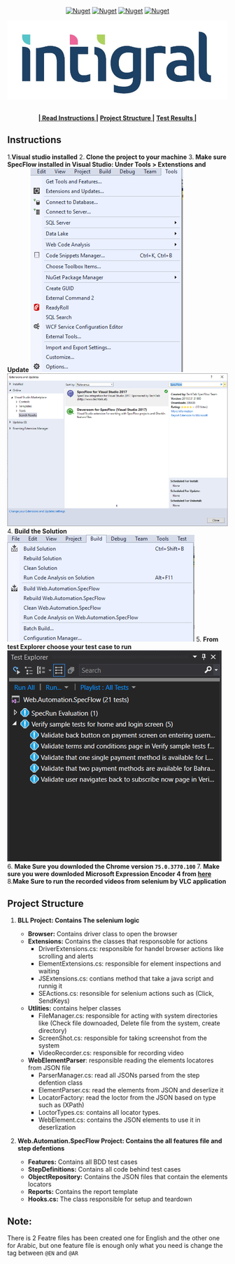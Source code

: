 
<!-- PROJECT SHIELDS -->
<p align="center">
    <a href="https://specflow.org/" alt="SpecFlow">
        <img alt="Nuget" src="https://img.shields.io/nuget/dt/SpecFlow.svg?label=SpecFlow&logo=SpecFlow"></a>   
  <a href="https://www.seleniumhq.org/.org" alt="Selenium">
        <img alt="Nuget" src="https://img.shields.io/nuget/v/selenium.webdriver.svg"></a>
  <a href="https://fluentAssertions.com" alt="FluentAssertions">
        <img alt="Nuget" src="https://img.shields.io/nuget/dt/FluentAssertions.svg?label=FluentAssertions&logo=FluentAssertions"></a>
  <a href="https://nunit.org" alt="NUnit">
        <img alt="Nuget" src="https://img.shields.io/nuget/dt/NUnit.svg?label=NUnit&logo=NUnit"></a>
</p>

<p align="center">
  <a href="https://github.com/mahmoudazaid/Integral">
    <img src="images/Logo.jpg" alt="Logo">
  </a>
    
  <p align="center">
    <br />
    <a href="#instructions"><strong>| Read Instructions |</strong></a>
    <a href="#project-structure"><strong> Project Structure |</strong></a>
    <a href="https://github.com/mahmoudazaid/Integral/tree/master/TestResults"><strong>Test Results |</strong></a>    
    <br />    
  </p>
</p>


## Instructions
1.<strong>Visual studio installed</strong>
2.<strong> Clone the project to your machine</strong>
3.<strong> Make sure SpecFlow installed in Visual Studio: Under Tools > Extenstions and Update</strong>
<img src="images/Extensions.png">
<img src="images/specflow.png">
4. <strong>Build the Solution</strong>
<img src="images/build.png">
5. <strong>From test Explorer choose your test case to run</strong>
<img src="images/TestExplorer.png">
6. <strong>Make Sure you downloded the Chrome version `75.0.3770.100` </strong>
7. <strong>Make sure you were downloded Microsoft Expression Encoder 4 from <a href="https://www.microsoft.com/en-sa/download/details.aspx?id=18974">here</a>
 </strong>
 8.<strong>Make Sure to run the recorded videos from selenium by VLC application</strong>

## Project Structure 
1. <strong>BLL Project: Contains The selenium logic</strong>
    * <strong>Browser:</strong> Contains driver class to open the browser
    * <strong>Extensions:</strong> Contains the classes that responsoble for actions
        * DriverExtensions.cs: responsible for handel browser actions like scrolling and alerts
        * ElementExtensions.cs: responsible for element inspections and waiting
        * JSExtensions.cs: contians method that take a java script and runnig it
        * SEActions.cs: resonsible for selenium actions such as (Click, SendKeys)
    * <strong>Utlities:</strong> contains helper classes
        * FileManager.cs: responsible for acting with system directories like (Check file downoaded, Delete file from the system, create directory)
        * ScreenShot.cs: responsible for taking screenshot from the system
        * VideoRecorder.cs: responsible for recording video
    * <strong>WebElementParser</strong>: responsible reading the elements locatores from JSON file
        * ParserManager.cs: read all JSONs parsed from the step defention class
        * ElementParser.cs: read the elements from JSON and deserlize it
        * LocatorFactory: read the loctor from the JSON based on type such as (XPath)
        * LoctorTypes.cs: contains all locator types.
        * WebElement.cs: contains the JSON elements to use it in deserlization
   
2. <strong>Web.Automation.SpecFlow Project: Contains the all features file and step defentions</strong>
    * <strong>Features:</strong> Contains all BDD test cases
    * <strong>StepDefinitions:</strong> Contains all code behind test cases
    * <strong>ObjectRepository:</strong> Contains the JSON files that contain the elements locators 
    * <strong>Reports:</strong> Contains the report template
    * <strong>Hooks.cs:</strong> The class responsible for setup and teardown 
    
## Note:
There is 2 Featre files has been created one for English and the other one for Arabic, but one feature file is enough only what you need is change the tag between `@EN` and `@AR`
